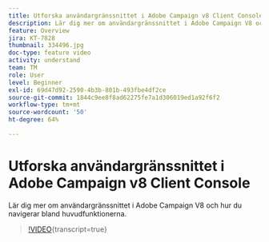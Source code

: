 ```yaml
---
title: Utforska användargränssnittet i Adobe Campaign v8 Client Console
description: Lär dig mer om användargränssnittet i Adobe Campaign V8 och hur du navigerar bland huvudfunktionerna.
feature: Overview
jira: KT-7828
thumbnail: 334496.jpg
doc-type: feature video
activity: understand
team: TM
role: User
level: Beginner
exl-id: 69d47d92-2590-4b3b-801b-493fbe4df2ce
source-git-commit: 1844c9ee8f8ad62275fe7a1d306019ed1a92f6f2
workflow-type: tm+mt
source-wordcount: '50'
ht-degree: 64%

---
```


# Utforska användargränssnittet i Adobe Campaign v8 Client Console

Lär dig mer om användargränssnittet i Adobe Campaign V8 och hur du navigerar bland huvudfunktionerna.

>[!VIDEO](https://video.tv.adobe.com/v/3426443?quality=12&learn=on&captions=swe){transcript=true}
